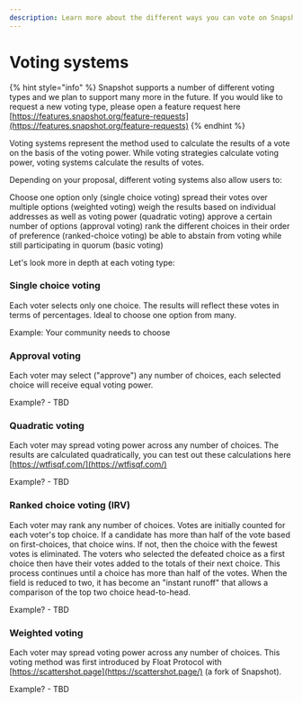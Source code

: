 ```yaml
---
description: Learn more about the different ways you can vote on Snapshot
---
```


# Voting systems

{% hint style="info" %}
Snapshot supports a number of different voting types and we plan to support many more in the future. If you would like to request a new voting type, please open a feature request here [https://features.snapshot.org/feature-requests](https://features.snapshot.org/feature-requests)
{% endhint %}

Voting systems represent the method used to calculate the results of a vote on the basis of the voting power. While voting strategies calculate voting power, voting systems calculate the results of votes.

Depending on your proposal, different voting systems also allow users to:&#x20;

Choose one option only (single choice voting) spread their votes over multiple options (weighted voting) weigh the results based on individual addresses as well as voting power (quadratic voting) approve a certain number of options (approval voting) rank the different choices in their order of preference (ranked-choice voting) be able to abstain from voting while still participating in quorum (basic voting)

Let's look more in depth at each voting type:

### Single choice voting

Each voter selects only one choice. The results will reflect these votes in terms of percentages. Ideal to choose one option from many.

Example: Your community needs to choose&#x20;

### Approval voting

Each voter may select ("approve") any number of choices, each selected choice will receive equal voting power.

Example? - TBD

### Quadratic voting

Each voter may spread voting power across any number of choices. The results are calculated quadratically, you can test out these calculations here [https://wtfisqf.com/](https://wtfisqf.com/)

Example? - TBD

### Ranked choice voting (IRV)

Each voter may rank any number of choices. Votes are initially counted for each voter's top choice. If a candidate has more than half of the vote based on first-choices, that choice wins. If not, then the choice with the fewest votes is eliminated. The voters who selected the defeated choice as a first choice then have their votes added to the totals of their next choice. This process continues until a choice has more than half of the votes. When the field is reduced to two, it has become an "instant runoff" that allows a comparison of the top two choice head-to-head.

Example? - TBD

### Weighted voting

Each voter may spread voting power across any number of choices. This voting method was first introduced by Float Protocol with [https://scattershot.page](https://scattershot.page/) (a fork of Snapshot).

Example? - TBD
